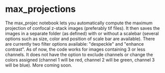 # max_projections
The max_projec notebook lets you automatically compute the maximum projection of confocal z-stack images (preferably tif files). It then saves the images in a separate folder (as defined) with or without a scalebar (several options such as size, color and position of scale bar are available). There are currently two filter options available: "despeckle" and "enhance contrast". As of now, the code works for images containing 3 or less channels. It does not have the option to exclude channels or change the colors assigned (channel 1 will be red, channel 2 will be green, channel 3 will be blue). More coming soon.
